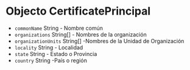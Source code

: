 # Objecto CertificatePrincipal

* `commonName` String - Nombre común
* `organizations` String[] - Nombres de la organización
* `organizationUnits` String[] -Nombres de la Unidad de Organización
* `locality` String - Localidad
* `state` String - Estado o Provincia
* `country` String -País o región